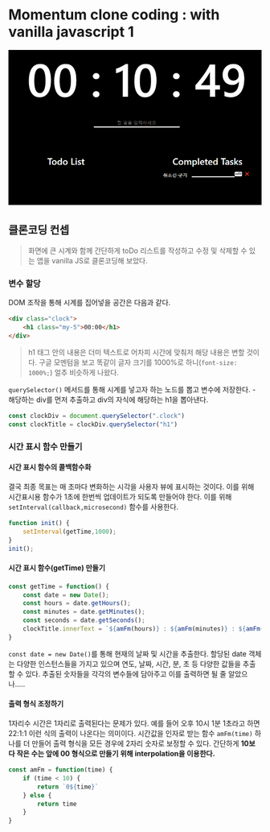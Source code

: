 # Momentum clone coding : with vanilla javascript 1

![image-20200520001143633](image-20200520001143633.png)

## 클론코딩 컨셉
> 화면에 큰 시계와 함께 간단하게 toDo 리스트를 작성하고 수정 및 삭제할 수 있는 앱을 vanilla JS로 클론코딩해 보았다. 

### 변수 할당

DOM 조작을 통해 시계를 집어넣을 공간은 다음과 같다. 
```html
<div class="clock">
    <h1 class="my-5">00:00</h1>
</div>
```
> h1 태그 안의 내용은 더미 텍스트로 어차피 시간에 맞춰저 해당 내용은 변할 것이다. 구글 모멘텀을 보고 똑같이 글자 크기를 1000%로 하니(`font-size: 1000%;`) 얼추 비슷하게 나왔다. 

`querySelector()` 메서드를 통해 시계를 넣고자 하는 노드를 뽑고 변수에 저장한다. 
    - 해당하는 div를 먼저 추출하고 div의 자식에 해당하는 h1을 뽑아낸다.
```javascript
const clockDiv = document.querySelector(".clock")
const clockTitle = clockDiv.querySelector("h1")
```

### 시간 표시 함수 만들기


#### 시간 표시 함수의 콜백함수화
결국 최종 목표는 매 초마다 변화하는 시각을 사용자 뷰에 표시하는 것이다. 이를 위해 시간표시용 함수가 1초에 한번씩 업데이트가 되도록 만들어야 한다. 이를 위해 `setInterval(callback,microsecond)` 함수를 사용한다.
```javascript
function init() {
    setInterval(getTime,1000);
}
init();
```

#### 시간 표시 함수(getTime) 만들기 
```javascript
const getTime = function() {
    const date = new Date();
    const hours = date.getHours();
    const minutes = date.getMinutes();
    const seconds = date.getSeconds();
    clockTitle.innerText = `${amFm(hours)} : ${amFm(minutes)} : ${amFm(seconds)}`;
}
```
`const date = new Date()`를 통해 현재의 날짜 및 시간을 추출한다. 할당된 date 객체는 다양한 인스턴스들을 가지고 있으며 연도, 날짜, 시간, 분, 초 등 다양한 값들을 추출할 수 있다. 추출된 숫자들을 각각의 변수들에 담아주고 이를 출력하면 될 줄 알았으나.....

#### 출력 형식 조정하기
1자리수 시간은 1자리로 출력된다는 문제가 있다. 예를 들어 오후 10시 1분 1초라고 하면 22:1:1 이런 식의 출력이 나온다는 의미이다. 시간값을 인자로 받는 함수 `amFm(time)` 하나를 더 만들어 출력 형식을 모든 경우에 2자리 숫자로 보정할 수 있다. 간단하게 **10보다 작은 수는 앞에 00 형식으로 만들기 위해 interpolation을 이용한다.**
```javascript
const amFm = function(time) {
    if (time < 10) {
        return `0${time}`
    } else {
        return time
    }
}
```